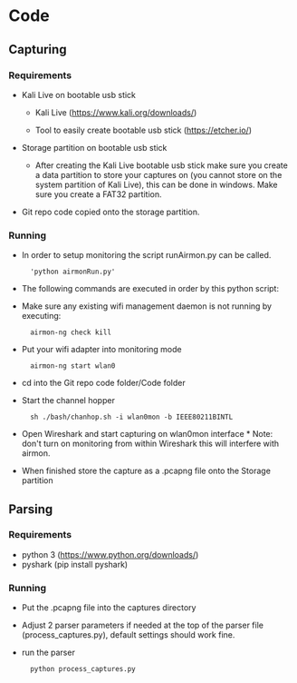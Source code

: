 # Code

## Capturing

### Requirements

* Kali Live on bootable usb stick

    * Kali Live (https://www.kali.org/downloads/)

    * Tool to easily create bootable usb stick (https://etcher.io/)

* Storage partition on bootable usb stick

    * After creating the Kali Live bootable usb stick make sure you create a data partition to store your captures on (you cannot store on the system partition of Kali Live), this can be done in windows. Make sure you create a FAT32 partition.

* Git repo code copied onto the storage partition.

### Running

* In order to setup monitoring the script runAirmon.py can be called. 
			
		'python airmonRun.py'

* The following commands are executed in order by this python script:
* Make sure any existing wifi management daemon is not running by executing:

		airmon-ng check kill

* Put your wifi adapter into monitoring mode

		airmon-ng start wlan0

* cd into the Git repo code folder/Code folder

* Start the channel hopper

		sh ./bash/chanhop.sh -i wlan0mon -b IEEE80211BINTL

* Open Wireshark and start capturing on wlan0mon interface \* Note: don't turn on monitoring from within Wireshark this will interfere with airmon.

* When finished store the capture as a .pcapng file onto the Storage partition

## Parsing

### Requirements

* python 3 (https://www.python.org/downloads/)
* pyshark (pip install pyshark)

### Running

* Put the .pcapng file into the captures directory

* Adjust 2 parser parameters if needed at the top of the parser file (process_captures.py), default settings should work fine.

* run the parser

		python process_captures.py
